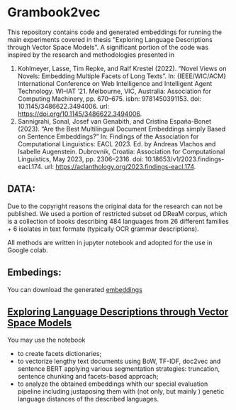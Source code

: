 # Grambook2vec

This repository contains code and generated embeddings for running the main experiments covered in thesis "Exploring Language Descriptions through Vector Space Models".
A significant portion of the code was inspired by the research and methodologies presented in 
1) Kohlmeyer, Lasse, Tim Repke, and Ralf Krestel (2022). “Novel Views on Novels: Embedding Multiple Facets of Long Texts”. In: {IEEE/WIC/ACM} International Conference
on Web Intelligence and Intelligent Agent Technology. WI–IAT ’21. Melbourne, VIC, Australia: Association for Computing Machinery, pp. 670–675. isbn: 9781450391153.
doi: 10.1145/3486622.3494006. url: https://doi.org/10.1145/3486622.3494006.
2) Sannigrahi, Sonal, Josef van Genabith, and Cristina España-Bonet (2023). “Are the Best Multilingual Document Embeddings simply Based on Sentence Embeddings?” In:
Findings of the Association for Computational Linguistics: EACL 2023. Ed. by Andreas Vlachos and Isabelle Augenstein. Dubrovnik, Croatia: Association for Computational
Linguistics, May 2023, pp. 2306–2316. doi: 10.18653/v1/2023.findings-eacl.174. url: https://aclanthology.org/2023.findings-eacl.174.


## DATA:
Due to the copyright reasons the original data for the research can not be published. We used a portion of restricted subset od DReaM corpus, which is a collection of books describing 484 languages from 26 different families + 6 isolates in text formate (typically OCR grammar descriptions).

All methods are written in jupyter notebook and adopted for the use in Google colab.

## Embedings: 
You can download the generated [embeddings](https://drive.google.com/drive/folders/1IEbDZdsasxrQVSoJudlpqnK0GCVR1sx2?usp=sharing) 

## [Exploring Language Descriptions through Vector Space Models](https://github.com/alanev52/Grambook2vec/blob/main/Exploring_Language_Descriptions_through_Vector_Space_Models.ipynb)
You may use the notebook 
- to create facets dictionaries;
- to vectorize lengthy text documents using BoW, TF-IDF, doc2vec and sentence BERT applying various segmentation strategies: truncation, sentence chunking and facets-based approach;
- to analyze the obtained embeddings whith our special evaluation pipeline including justaposing them with (not only, but mainly ) genetic language distances of the described languages.

